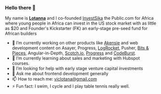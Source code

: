 ### Hello there 👋


My name is **[Lotanna](https://twitter.com/viclotana)** and I co-founded [InvestSika](http://investsika.com/) the Public.com for Africa where young people in Africa can invest in the US stock market with as little as $20 and Founder's Kickstarter (FK) an early-stage pre-seed fund for African builders

- 🔭 I’m currently working on other products like [Akensie](http://akensie.com/) and web development content on Asayer, Progress, [LogRocket](https://blog.logrocket.com/author/nwoselotanna/), Pusher, [Bits & Pieces](https://blog.bitsrc.io/@viclotana), Angular-in-Depth, [Scotch.io](https://scotch.io/@Viclotana), [Progress](https://www.telerik.com/blogs/author/nwose-lotanna) and [CodeBurst](https://codeburst.io/@viclotana).
- 🌱 I’m currently learning about sales and marketing with Hubspot courses.
- 🤔 I’m looking for help with early stage venture capital investments
- 💬 Ask me about frontend development generally
- 📫 How to reach me: viclotana@gmail.com
- ⚡ Fun fact: I swim, I cycle and I play table tennis really well.
